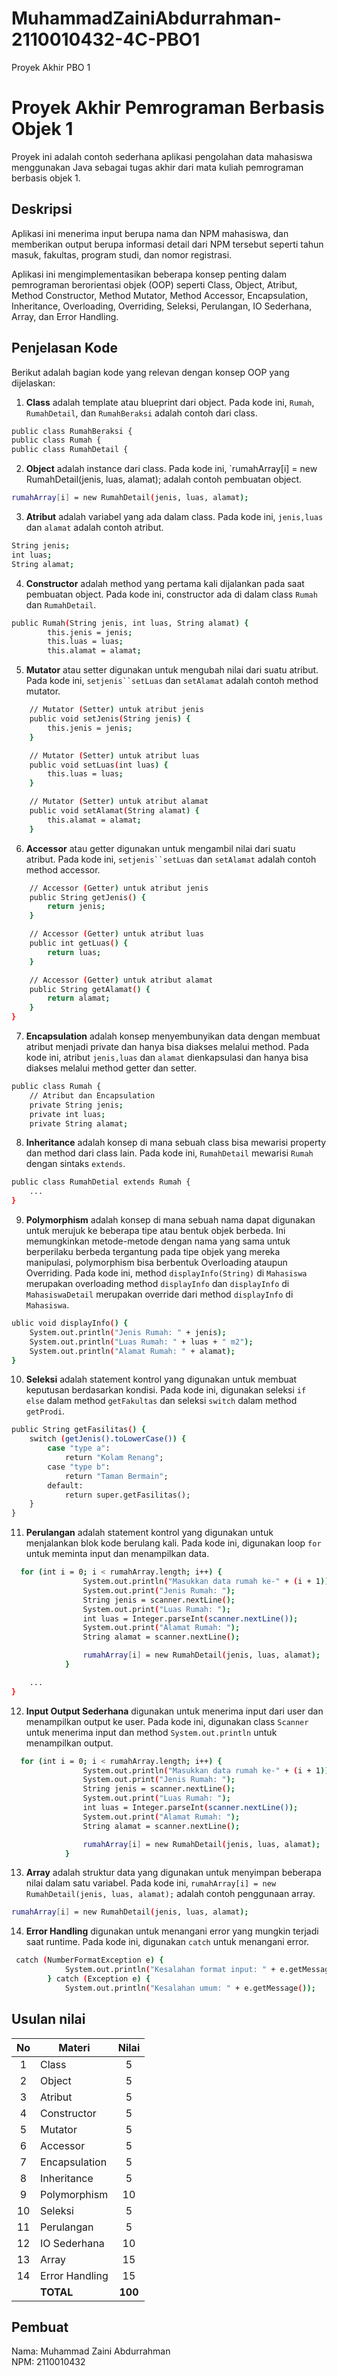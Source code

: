 # MuhammadZainiAbdurrahman-2110010432-4C-PBO1
Proyek Akhir PBO 1
# Proyek Akhir Pemrograman Berbasis Objek 1

Proyek ini adalah contoh sederhana aplikasi pengolahan data mahasiswa menggunakan Java sebagai tugas akhir dari mata kuliah pemrograman berbasis objek 1.

## Deskripsi

Aplikasi ini menerima input berupa nama dan NPM mahasiswa, dan memberikan output berupa informasi detail dari NPM tersebut seperti tahun masuk, fakultas, program studi, dan nomor registrasi.

Aplikasi ini mengimplementasikan beberapa konsep penting dalam pemrograman berorientasi objek (OOP) seperti Class, Object, Atribut, Method Constructor, Method Mutator, Method Accessor, Encapsulation, Inheritance, Overloading, Overriding, Seleksi, Perulangan, IO Sederhana, Array, dan Error Handling.

## Penjelasan Kode

Berikut adalah bagian kode yang relevan dengan konsep OOP yang dijelaskan:

1. **Class** adalah template atau blueprint dari object. Pada kode ini, `Rumah`, `RumahDetail`, dan `RumahBeraksi` adalah contoh dari class.

```bash
public class RumahBeraksi { 
public class Rumah {
public class RumahDetail {
```

2. **Object** adalah instance dari class. Pada kode ini, `rumahArray[i] = new RumahDetail(jenis, luas, alamat); adalah contoh pembuatan object.

```bash
rumahArray[i] = new RumahDetail(jenis, luas, alamat);
```

3. **Atribut** adalah variabel yang ada dalam class. Pada kode ini, `jenis,luas` dan `alamat` adalah contoh atribut.

```bash
String jenis;
int luas;
String alamat;
```

4. **Constructor** adalah method yang pertama kali dijalankan pada saat pembuatan object. Pada kode ini, constructor ada di dalam class `Rumah` dan `RumahDetail`.

```bash
public Rumah(String jenis, int luas, String alamat) {
        this.jenis = jenis;
        this.luas = luas;
        this.alamat = alamat;
```

5. **Mutator** atau setter digunakan untuk mengubah nilai dari suatu atribut. Pada kode ini, `setjenis``setLuas` dan `setAlamat` adalah contoh method mutator.

```bash
    // Mutator (Setter) untuk atribut jenis
    public void setJenis(String jenis) {
        this.jenis = jenis;
    }

    // Mutator (Setter) untuk atribut luas
    public void setLuas(int luas) {
        this.luas = luas;
    }

    // Mutator (Setter) untuk atribut alamat
    public void setAlamat(String alamat) {
        this.alamat = alamat;
    }

```

6. **Accessor** atau getter digunakan untuk mengambil nilai dari suatu atribut. Pada kode ini, `setjenis``setLuas` dan `setAlamat`  adalah contoh method accessor.

```bash
    // Accessor (Getter) untuk atribut jenis
    public String getJenis() {
        return jenis;
    }

    // Accessor (Getter) untuk atribut luas
    public int getLuas() {
        return luas;
    }

    // Accessor (Getter) untuk atribut alamat
    public String getAlamat() {
        return alamat;
    }
}
```

7. **Encapsulation** adalah konsep menyembunyikan data dengan membuat atribut menjadi private dan hanya bisa diakses melalui method. Pada kode ini, atribut `jenis,luas` dan `alamat` dienkapsulasi dan hanya bisa diakses melalui method getter dan setter.

```bash
public class Rumah {
    // Atribut dan Encapsulation
    private String jenis;
    private int luas;
    private String alamat;
```

8. **Inheritance** adalah konsep di mana sebuah class bisa mewarisi property dan method dari class lain. Pada kode ini, `RumahDetail` mewarisi `Rumah` dengan sintaks `extends`.

```bash
public class RumahDetial extends Rumah {
    ...
}
```

9. **Polymorphism** adalah konsep di mana sebuah nama dapat digunakan untuk merujuk ke beberapa tipe atau bentuk objek berbeda. Ini memungkinkan metode-metode dengan nama yang sama untuk berperilaku berbeda tergantung pada tipe objek yang mereka manipulasi, polymorphism bisa berbentuk Overloading ataupun Overriding. Pada kode ini, method `displayInfo(String)` di `Mahasiswa` merupakan overloading method `displayInfo` dan `displayInfo` di `MahasiswaDetail` merupakan override dari method `displayInfo` di `Mahasiswa`.

```bash
ublic void displayInfo() {
    System.out.println("Jenis Rumah: " + jenis);
    System.out.println("Luas Rumah: " + luas + " m2");
    System.out.println("Alamat Rumah: " + alamat);
}

```

10. **Seleksi** adalah statement kontrol yang digunakan untuk membuat keputusan berdasarkan kondisi. Pada kode ini, digunakan seleksi `if else` dalam method `getFakultas` dan seleksi `switch` dalam method `getProdi`.

```bash
public String getFasilitas() {
    switch (getJenis().toLowerCase()) {
        case "type a":
            return "Kolam Renang";
        case "type b":
            return "Taman Bermain";
        default:
            return super.getFasilitas();
    }
}
```

11. **Perulangan** adalah statement kontrol yang digunakan untuk menjalankan blok kode berulang kali. Pada kode ini, digunakan loop `for` untuk meminta input dan menampilkan data.

```bash
  for (int i = 0; i < rumahArray.length; i++) {
                System.out.println("Masukkan data rumah ke-" + (i + 1));
                System.out.print("Jenis Rumah: ");
                String jenis = scanner.nextLine();
                System.out.print("Luas Rumah: ");
                int luas = Integer.parseInt(scanner.nextLine());
                System.out.print("Alamat Rumah: ");
                String alamat = scanner.nextLine();

                rumahArray[i] = new RumahDetail(jenis, luas, alamat);
            }

    ...
}
```

12. **Input Output Sederhana** digunakan untuk menerima input dari user dan menampilkan output ke user. Pada kode ini, digunakan class `Scanner` untuk menerima input dan method `System.out.println` untuk menampilkan output.

```bash
  for (int i = 0; i < rumahArray.length; i++) {
                System.out.println("Masukkan data rumah ke-" + (i + 1));
                System.out.print("Jenis Rumah: ");
                String jenis = scanner.nextLine();
                System.out.print("Luas Rumah: ");
                int luas = Integer.parseInt(scanner.nextLine());
                System.out.print("Alamat Rumah: ");
                String alamat = scanner.nextLine();

                rumahArray[i] = new RumahDetail(jenis, luas, alamat);
            }

```

13. **Array** adalah struktur data yang digunakan untuk menyimpan beberapa nilai dalam satu variabel. Pada kode ini, `rumahArray[i] = new RumahDetail(jenis, luas, alamat);` adalah contoh penggunaan array.

```bash
rumahArray[i] = new RumahDetail(jenis, luas, alamat);
```

14. **Error Handling** digunakan untuk menangani error yang mungkin terjadi saat runtime. Pada kode ini, digunakan `catch` untuk menangani error.

```bash
 catch (NumberFormatException e) {
            System.out.println("Kesalahan format input: " + e.getMessage());
        } catch (Exception e) {
            System.out.println("Kesalahan umum: " + e.getMessage());
```

## Usulan nilai

| No  | Materi         |  Nilai  |
| :-: | -------------- | :-----: |
|  1  | Class          |    5    |
|  2  | Object         |    5    |
|  3  | Atribut        |    5    |
|  4  | Constructor    |    5    |
|  5  | Mutator        |    5    |
|  6  | Accessor       |    5    |
|  7  | Encapsulation  |    5    |
|  8  | Inheritance    |    5    |
|  9  | Polymorphism   |   10    |
| 10  | Seleksi        |    5    |
| 11  | Perulangan     |    5    |
| 12  | IO Sederhana   |   10    |
| 13  | Array          |   15    |
| 14  | Error Handling |   15    |
|     | **TOTAL**      | **100** |

## Pembuat

Nama: Muhammad Zaini Abdurrahman  
NPM: 2110010432
